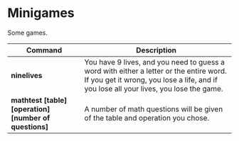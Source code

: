 # Minigames
Some games.

|Command|Description|
|-------|-----------|
|**ninelives**|You have 9 lives, and you need to guess a word with either a letter or the entire word. If you get it wrong, you lose a life, and if you lose all your lives, you lose the game.|
|**mathtest [table] [operation] [number of questions]**|A number of math questions will be given of the table and operation you chose.|
